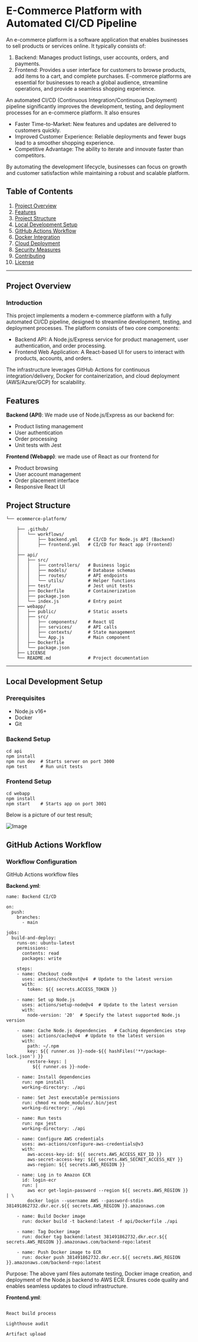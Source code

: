 # E-Commerce Platform with Automated CI/CD Pipeline

An e-commerce platform is a software application that enables businesses to sell products or services online. It typically consists of:

1. Backend: Manages product listings, user accounts, orders, and payments.
2. Frontend: Provides a user interface for customers to browse products, add items to a cart, and complete purchases. E-commerce platforms are essential for businesses to reach a global audience, streamline operations, and provide a seamless shopping experience.

An automated CI/CD (Continuous Integration/Continuous Deployment) pipeline significantly improves the development, testing, and deployment processes for an e-commerce platform. It also ensures 

- Faster Time-to-Market: New features and updates are delivered to customers quickly.
- Improved Customer Experience: Reliable deployments and fewer bugs lead to a smoother shopping experience.
- Competitive Advantage: The ability to iterate and innovate faster than competitors.

By automating the development lifecycle, businesses can focus on growth and customer satisfaction while maintaining a robust and scalable platform.
 


## Table of Contents
1. [Project Overview](#project-overview)
2. [Features](#features)
3. [Project Structure](#project-structure)
4. [Local Development Setup](#local-development-setup)
5. [GitHub Actions Workflow](#github-actions-workflow)
6. [Docker Integration](#docker-integration)
7. [Cloud Deployment](#cloud-deployment)
8. [Security Measures](#security-measures)
9. [Contributing](#contributing)
10. [License](#license)

---

## Project Overview <a name="project-overview"></a>
### Introduction
This project implements a modern e-commerce platform with a fully automated CI/CD pipeline, designed to streamline development, testing, and deployment processes. The platform consists of two core components:

- Backend API: A Node.js/Express service for product management, user authentication, and order processing.
- Frontend Web Application: A React-based UI for users to interact with products, accounts, and orders.

The infrastructure leverages GitHub Actions for continuous integration/delivery, Docker for containerization, and cloud deployment (AWS/Azure/GCP) for scalability.

## Features <a name="features"></a>
**Backend (API)**: We made use of Node.js/Express as our backend for:

- Product listing management
- User authentication
- Order processing
- Unit tests with Jest

**Frontend (Webapp)**: we made use of React as our frontend for

- Product browsing
- User account management
- Order placement interface
- Responsive React UI

## Project Structure <a name="project-structure"></a>

```
└── ecommerce-platform/
    
    ├── .github/
    │   └── workflows/
    │       ├── backend.yml    # CI/CD for Node.js API (Backend)
    │       ├── frontend.yml   # CI/CD for React app (Frontend)
    │       
    ├── api/
    │   ├── src/
    │   │   ├── controllers/   # Business logic
    │   │   ├── models/        # Database schemas
    │   │   ├── routes/        # API endpoints
    │   │   └── utils/         # Helper functions
    │   ├── test/              # Jest unit tests
    │   ├── Dockerfile         # Containerization
    │   ├── package.json
    │   └── index.js           # Entry point
    ├── webapp/
    │   ├── public/            # Static assets
    │   ├── src/
    │   │   ├── components/    # React UI
    │   │   ├── services/      # API calls
    │   │   ├── contexts/      # State management
    │   │   └── App.js         # Main component
    │   ├── Dockerfile
    │   └── package.json
    ├── LICENSE
    └── README.md              # Project documentation
```

---

## Local Development Setup <a name="local-development-setup"></a>

### Prerequisites
- Node.js v16+
- Docker
- Git

### Backend Setup
```
cd api
npm install
npm run dev  # Starts server on port 3000
npm test     # Run unit tests
```
### Frontend Setup
```
cd webapp
npm install
npm start    # Starts app on port 3001
```

Below is a picture of our test result;

![Image](https://github.com/user-attachments/assets/73d20dd5-039c-481c-9a73-529d02f6ab2f)


## GitHub Actions Workflow <a name="github-actions-workflow"></a>

### Workflow Configuration
GitHub Actions workflow files

**Backend.yml**:
```
name: Backend CI/CD

on:
  push:
    branches:
      - main

jobs:
  build-and-deploy:
    runs-on: ubuntu-latest
    permissions:
      contents: read
      packages: write

    steps:
    - name: Checkout code
      uses: actions/checkout@v4  # Update to the latest version
      with:
        token: ${{ secrets.ACCESS_TOKEN }}

    - name: Set up Node.js
      uses: actions/setup-node@v4  # Update to the latest version
      with:
        node-version: '20'  # Specify the latest supported Node.js version

    - name: Cache Node.js dependencies   # Caching dependencies step
      uses: actions/cache@v4  # Update to the latest version
      with:
        path: ~/.npm
        key: ${{ runner.os }}-node-${{ hashFiles('**/package-lock.json') }}
        restore-keys: |
          ${{ runner.os }}-node-

    - name: Install dependencies
      run: npm install
      working-directory: ./api

    - name: Set Jest executable permissions
      run: chmod +x node_modules/.bin/jest
      working-directory: ./api

    - name: Run tests
      run: npx jest
      working-directory: ./api

    - name: Configure AWS credentials
      uses: aws-actions/configure-aws-credentials@v3
      with:
        aws-access-key-id: ${{ secrets.AWS_ACCESS_KEY_ID }}
        aws-secret-access-key: ${{ secrets.AWS_SECRET_ACCESS_KEY }}
        aws-region: ${{ secrets.AWS_REGION }}

    - name: Log in to Amazon ECR
      id: login-ecr
      run: |
        aws ecr get-login-password --region ${{ secrets.AWS_REGION }} | \
        docker login --username AWS --password-stdin 381491862732.dkr.ecr.${{ secrets.AWS_REGION }}.amazonaws.com

    - name: Build Docker image
      run: docker build -t backend:latest -f api/Dockerfile ./api

    - name: Tag Docker image
      run: docker tag backend:latest 381491862732.dkr.ecr.${{ secrets.AWS_REGION }}.amazonaws.com/backend-repo:latest

    - name: Push Docker image to ECR
      run: docker push 381491862732.dkr.ecr.${{ secrets.AWS_REGION }}.amazonaws.com/backend-repo:latest
```

Purpose:
The above yaml files automate testing, Docker image creation, and deployment of the Node.js backend to AWS ECR. Ensures code quality and enables seamless updates to cloud infrastructure.


**Frontend.yml**:
```

React build process

Lighthouse audit

Artifact upload
